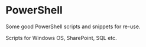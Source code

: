# PowerShell
Some good PowerShell scripts and snippets for re-use.

Scripts for Windows OS, SharePoint, SQL etc.
